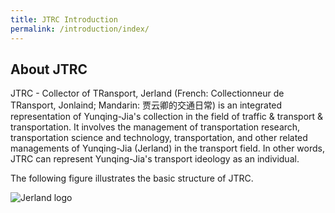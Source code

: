 ```yaml
---
title: JTRC Introduction
permalink: /introduction/index/
---
```


## About JTRC
JTRC - Collector of TRansport, Jerland (French: Collectionneur de TRansport, Jonlaind; Mandarin: 贾云卿的交通日常)
is an integrated representation of Yunqing-Jia's collection in the field of traffic & transport & transportation.
It involves the management of transportation research, transportation science and technology, transportation, and 
other related managements of Yunqing-Jia (Jerland) in the transport field. In other words, JTRC can represent Yunqing-Jia's
transport ideology as an individual.

The following figure illustrates the basic structure of JTRC.
<html>
 <head>
  <meta charset="utf-8" />
  <title></title>
 </head>
 <body>
  <img href="{{ "/assets/img/Jerland.png" | relative_url }}" alt="Jerland logo" class="img-responsive">
 </body>
</html>